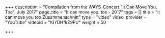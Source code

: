 +++
description = "Compilation from the WAYS-Concert \"It Can Move You, Too\", July 2017"
page_title = "It can move you, too - 2017"
tags = []
title = "it can move you too Zusammenschnitt"
type = "video"
video_provider = "YouTube"
videoid = "lGYDHfkZ9PU"
weight = 50

+++
